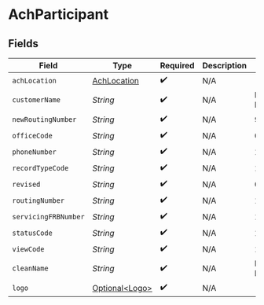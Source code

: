 # AchParticipant


## Fields

| Field                                                 | Type                                                  | Required                                              | Description                                           | Example                                               |
| ----------------------------------------------------- | ----------------------------------------------------- | ----------------------------------------------------- | ----------------------------------------------------- | ----------------------------------------------------- |
| `achLocation`                                         | [AchLocation](../../models/components/AchLocation.md) | :heavy_check_mark:                                    | N/A                                                   |                                                       |
| `customerName`                                        | *String*                                              | :heavy_check_mark:                                    | N/A                                                   | Main Street Bank                                      |
| `newRoutingNumber`                                    | *String*                                              | :heavy_check_mark:                                    | N/A                                                   | 987654321                                             |
| `officeCode`                                          | *String*                                              | :heavy_check_mark:                                    | N/A                                                   | 0                                                     |
| `phoneNumber`                                         | *String*                                              | :heavy_check_mark:                                    | N/A                                                   | 1234567789                                            |
| `recordTypeCode`                                      | *String*                                              | :heavy_check_mark:                                    | N/A                                                   | 1                                                     |
| `revised`                                             | *String*                                              | :heavy_check_mark:                                    | N/A                                                   | 041921                                                |
| `routingNumber`                                       | *String*                                              | :heavy_check_mark:                                    | N/A                                                   | 123456789                                             |
| `servicingFRBNumber`                                  | *String*                                              | :heavy_check_mark:                                    | N/A                                                   | 123456789                                             |
| `statusCode`                                          | *String*                                              | :heavy_check_mark:                                    | N/A                                                   | 1                                                     |
| `viewCode`                                            | *String*                                              | :heavy_check_mark:                                    | N/A                                                   | 1                                                     |
| `cleanName`                                           | *String*                                              | :heavy_check_mark:                                    | N/A                                                   | Main Street Bank                                      |
| `logo`                                                | [Optional\<Logo>](../../models/components/Logo.md)    | :heavy_check_mark:                                    | N/A                                                   | <nil>                                                 |